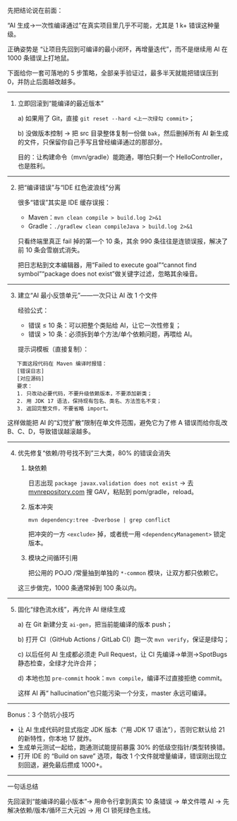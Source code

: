 先把结论说在前面：

“AI 生成→一次性编译通过”在真实项目里几乎不可能，尤其是 1 k+ 错误这种量级。

正确姿势是 “让项目先回到可编译的最小闭环，再增量迭代”，而不是继续用 AI 在 1000 条错误上打地鼠。

下面给你一套可落地的 5 步策略，全部亲手验证过，最多半天就能把错误压到 0，并防止后面越改越多。

---

1. 立即回滚到“能编译的最近版本”

   a) 如果用了 Git，直接 `git reset --hard <上一次绿勾 commit>`；

   b) 没做版本控制 → 把 src 目录整体复制一份做 `bak`，然后删掉所有 AI 新生成的文件，只保留你自己手写且曾经编译通过的那部分。

   目的：让构建命令（mvn/gradle）能跑通，哪怕只剩一个 HelloController，也是胜利。

---

2. 把“编译错误”与“IDE 红色波浪线”分离

   很多“错误”其实是 IDE 缓存误报：  
   - Maven：`mvn clean compile > build.log 2>&1`  
   - Gradle：`./gradlew clean compileJava > build.log 2>&1`

   只看终端里真正 fail 掉的第一个 10 条，其余 990 条往往是连锁误报，解决了前 10 条会雪崩式消失。

   把日志粘到文本编辑器，用“Failed to execute goal”“cannot find symbol”“package does not exist”做关键字过滤，忽略其余噪音。

---

3. 建立“AI 最小反馈单元”——一次只让 AI 改 1 个文件

   经验公式：  
   - 错误 ≤ 10 条：可以把整个类贴给 AI，让它一次性修复；  
   - 错误 > 10 条：必须拆到单个方法/单个依赖问题，再喂给 AI。

   提示词模板（直接复制）：  
   
```
   下面这段代码在 Maven 编译时报错：  
   [错误日志]  
   [对应源码]  
   要求：  
   1. 只改动必要代码，不要升级依赖版本，不要添加新类；  
   2. 用 JDK 17 语法，保持现有包名、类名、方法签名不变；  
   3. 返回完整文件，不要省略 import。
   ```

   这样做能把 AI 的“幻觉扩散”限制在单文件范围，避免它为了修 A 错误而给你乱改 B、C、D，导致错误越滚越多。

---

4. 优先修复“依赖/符号找不到”三大类，80% 的错误会消失  
   1) 缺依赖

      日志出现 `package javax.validation does not exist` → 去 [mvnrepository.com](https://mvnrepository.com) 搜 GAV，粘贴到 pom/gradle，reload。  
   2) 版本冲突

      `mvn dependency:tree -Dverbose | grep conflict`

      把冲突的一方 `<exclude>` 掉，或者统一用 `<dependencyManagement>` 锁定版本。  
   3) 模块之间循环引用

      把公用的 POJO /常量抽到单独的 `*-common` 模块，让双方都只依赖它。

   这三步做完，1000 条通常掉到 100 条以内。

---

5. 固化“绿色流水线”，再允许 AI 继续生成

   a) 在 Git 新建分支 `ai-gen`，把当前能编译的版本 push；

   b) 打开 CI（GitHub Actions / GitLab CI）跑一次 `mvn verify`，保证是绿勾；

   c) 以后任何 AI 生成都必须走 Pull Request，让 CI 先编译→单测→SpotBugs 静态检查，全绿才允许合并；

   d) 本地也加 `pre-commit` hook：`mvn compile`，编译不过直接拒绝 commit。

   这样 AI 再“ hallucination”也只能污染一个分支，master 永远可编译。

---

Bonus：3 个防坑小技巧  
- 让 AI 生成代码时显式指定 JDK 版本（“用 JDK 17 语法”），否则它默认给 21 的新特性，你本地 17 就炸。  
- 生成单元测试一起给，跑通测试能提前暴露 30% 的低级空指针/类型转换错。  
- 打开 IDE 的 “Build on save” 选项，每改 1 个文件就增量编译，错误刚出现立刻回退，避免最后攒成 1000+。

---

一句话总结

先回滚到“能编译的最小版本”→ 用命令行拿到真实 10 条错误 → 单文件喂 AI → 先解决依赖/版本/循环三大元凶 → 用 CI 锁死绿色主线。